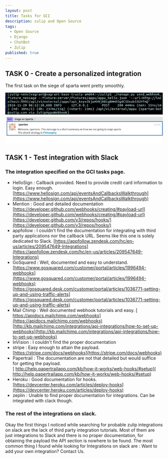 ```yaml
---
layout: post
title: Tasks for GCI
description: zulip and Open Source
tags:
  - Open Source
  - Django
  - ChatBot
  - Zulip
published: true
---
```

## TASK 0  - Create a personalized integration 
The first task on the siege of sparta went pretty smoothly.

<img src="/images/webhook1.jpg">
<img src="/images/webhook2.jpg">

## TASK 1 - Test integration with Slack


### The integration specified on the GCI tasks page.

* HelloSign : Callback provided. Need to provide credit card information to login. Easy enough. 	[https://www.hellosign.com/api/eventsAndCallbacksWalkthrough](https://www.hellosign.com/api/eventsAndCallbacksWalkthrough)
* Mention : Good and detailed documentation 	[https://developer.github.com/webhooks/creating/#payload-url](https://developer.github.com/webhooks/creating/#payload-url) [https://developer.github.com/v3/repos/hooks/](https://developer.github.com/v3/repos/hooks/)
* appfollow : I couldn't find the documentation for integrating with third party applications nor the callback URL. Seems like this one is solely dedicated to Slack.
  [https://appfollow.zendesk.com/hc/en-us/articles/209547649-Integrations](https://appfollow.zendesk.com/hc/en-us/articles/209547649-Integrations)
* GoSquared : Well, documented and easy to understand.
     [https://www.gosquared.com/customer/portal/articles/1996494-webhooks](https://www.gosquared.com/customer/portal/articles/1996494-webhooks)
     [https://gosquared.desk.com/customer/portal/articles/1036771-setting-up-and-using-traffic-alerts](https://gosquared.desk.com/customer/portal/articles/1036771-setting-up-and-using-traffic-alerts)
* Mail Chimp : Well documented webhook tutorials and easy. [ https://apidocs.mailchimp.com/webhooks](https://apidocs.mailchimp.com/webhooks)               [http://kb.mailchimp.com/integrations/api-integrations/how-to-set-up-webhooks](http://kb.mailchimp.com/integrations/api-integrations/how-to-set-up-webhooks)
* InVision : I couldn't find the proper documentation
* stripe   : Easy enough to attain the payload. [https://stripe.com/docs/webhooks](https://stripe.com/docs/webhooks)
* Papertrail : The documentation are not that detailed but would suffice for getting the payload.           
 [ http://help.papertrailapp.com/kb/how-it-works/web-hooks/#setup]( http://help.papertrailapp.com/kb/how-it-works/web-hooks/#setup)
* Heroku : Good documentation for hooks. [https://devcenter.heroku.com/articles/deploy-hooks](https://devcenter.heroku.com/articles/deploy-hooks)           
* zeplin : Unable to find proper documentation for integrations. Can be integrated with clack though.

### The rest of the integrations on slack.
Okay the first things I noticed while searching for probable zulip integrations on slack are the lack of third party integration tutorials. Most of them are just integrations to Slack and there is no proper documentation, for obtaining the payload the API section is nowhere to be found. The most common thing I found while looking for Integrations on slack are : Want to add your own integration? Contact Us.

